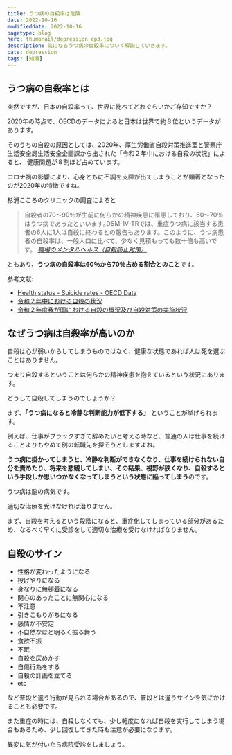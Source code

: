 ```yaml
---
title: うつ病の自殺率は危険
date: 2022-10-16
modifieddate: 2022-10-16
pagetype: blog
hero: thumbnail/depression_ep3.jpg
description: 気になるうつ病の自殺率について解説していきます。
cate: depression
tags: [知識]
---
```


## うつ病の自殺率とは

突然ですが、日本の自殺率って、世界に比べてどれぐらいかご存知ですか？

2020年の時点で、OECDのデータによると日本は世界で約８位というデータがあります。

そのうちの自殺の原因としては、2020年、厚生労働省自殺対策推進室と警察庁生活安全局生活安全企画課から出された「令和２年中における自殺の状況」によると、
健康問題が８割ほど占めています。

コロナ禍の影響により、心身ともに不調を支障が出てしまうことが顕著となったのが2020年の特徴ですね。

杉浦こころのクリニックの調査によると

> 自殺者の70～90％が生前に何らかの精神疾患に罹患しており、60～70％はうつ病であったといいます｡DSM‐1V‐TRでは、重症うつ病に該当する患者の6人に1人は自殺に終わるとの報告もあります。このように、うつ病患者の自殺率は、一般人口に比べて、少なく見積もっても数十倍も高いです。
> <cite><a href='https://sugiura-kokoro.com/mental-health-4.html'>職場のメンタルヘルス（自殺防止対策）</a></cite>

ともあり、**うつ病の自殺率は60％から70％占める割合とのこと**です。

参考文献:

- [Health status - Suicide rates - OECD Data](https://data.oecd.org/healthstat/suicide-rates.htm)
- [令和２年中における自殺の状況](https://www.npa.go.jp/safetylife/seianki/jisatsu/R03/R02_jisatuno_joukyou.pdf)
- [令和２年度我が国における自殺の概況及び自殺対策の実施状況](https://www.shugiin.go.jp/internet/itdb_gian.nsf/html/gian/gian_hokoku/20211102jisatsugaiyo.pdf/$File/20211102jisatsugaiyo.pdf)

## なぜうつ病は自殺率が高いのか

自殺は心が弱いからしてしまうものではなく、健康な状態であれば人は死を選ぶことはありません。

つまり自殺するということは何らかの精神疾患を抱えているという状況にあります。

どうして自殺してしまうのでしょうか？

まず、**「うつ病になると冷静な判断能力が低下する」** ということが挙げられます。

例えば、仕事がブラックすぎて辞めたいと考える時など、普通の人は仕事を続けることよりもやめて別の転職先を探そうとしますよね。

**うつ病に掛かってしまうと、冷静な判断ができなくなり、仕事を続けられない自分を責めたり、将来を悲観してしまい、その結果、視野が狭くなり、自殺するという手段しか思いつかなくなってしまうという状態に陥ってしまう**のです。

うつ病は脳の病気です。

適切な治療を受けなければ治りません。

まず、自殺を考えるという段階になると、重症化してしまっている部分があるため、なるべく早くに受診をして適切な治療を受けなければなりません。

## 自殺のサイン

- 性格が変わったようになる
- 投げやりになる
- 身なりに無頓着になる
- 関心のあったことに無関心になる
- 不注意
- 引きこもりがちになる
- 感情が不安定
- 不自然なほど明るく振る舞う
- 食欲不振
- 不眠
- 自殺を仄めかす
- 自傷行為をする
- 自殺の計画を立てる
- etc

など普段と違う行動が見られる場合があるので、普段とは違うサインを気にかけることも必要です。

また重症の時には、自殺しなくても、少し軽度になれば自殺を実行してしまう場合もあるため、少し回復してきた時も注意が必要になります。

異変に気が付いたら病院受診をしましょう。

